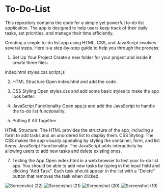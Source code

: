 
# To-Do-List
This repository contains the code for a simple yet powerful to-do list application. The app is designed to help users keep track of their daily tasks, set priorities, and manage their time efficiently.

Creating a simple to-do list app using HTML, CSS, and JavaScript involves several steps. Here is a step-by-step guide to help you through the process:

1. Set Up Your Project
Create a new folder for your project and inside it, create three files:

index.html
styles.css
script.js

2. HTML Structure
Open index.html and add the code.

3. CSS Styling
Open styles.css and add some basic styles to make the app look better.

4. JavaScript Functionality
Open app.js and add the JavaScript to handle the to-do list functionality.

5. Putting It All Together
   
HTML Structure: The HTML provides the structure of the app, including a form to add tasks and an unordered list to display them.
CSS Styling: The CSS makes the app visually appealing by styling the container, form, and list items.
JavaScript Functionality: The JavaScript adds interactivity by allowing users to add new tasks and delete existing ones.

7. Testing the App
Open index.html in a web browser to test your to-do list app. You should be able to add new tasks by typing in the input field and clicking "Add Task". Each task should appear in the list with a "Delete" button that removes the task when clicked.

![Screenshot (22)](https://github.com/RishitaModi/To-Do-List/assets/149221459/e566609e-83ec-4851-b781-ce95d2728b53)
![Screenshot (21)](https://github.com/RishitaModi/To-Do-List/assets/149221459/0c588f36-2b80-4c52-995d-dd000f3ac657)
![Screenshot (20)](https://github.com/RishitaModi/To-Do-List/assets/149221459/6f0c3723-f010-422c-9598-8b5af0258efd)
![Screenshot (19)](https://github.com/RishitaModi/To-Do-List/assets/149221459/e466a2ba-2697-4eb0-aa30-852450f63ec1)
